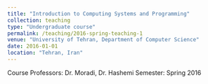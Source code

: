 ```yaml
---
title: "Introduction to Computing Systems and Programming"
collection: teaching
type: "Undergraduate course"
permalink: /teaching/2016-spring-teaching-1
venue: "University of Tehran, Department of Computer Science"
date: 2016-01-01
location: "Tehran, Iran"
---
```

Course Professors: Dr. Moradi, Dr. Hashemi
Semester: Spring 2016